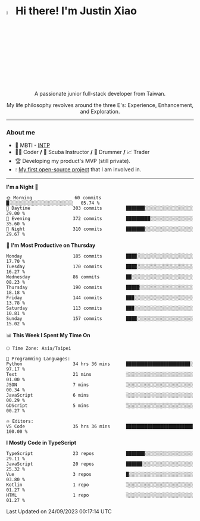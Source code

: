 # <img src="https://media.giphy.com/media/hvRJCLFzcasrR4ia7z/giphy.gif" width="5%">Hi there! I'm Justin Xiao
<p align="center">A passionate junior full-stack developer from Taiwan.  </p>
<p align="center">My life philosophy revolves around the three E's: Experience, Enhancement, and Exploration.</p>

---
### About me
- 👀 MBTI - [INTP](https://www.16personalities.com/intp-personality)
- 👨‍💻 Coder **/** 🤿 Scuba Instructor **/** 🥁 Drummer **/** 📈 Trader
- 🏆 Developing my product's MVP (still private).
- 💧 [My first open-source project](https://github.com/Game-as-a-Service/Game-Lobby-Web) that I am involved in.

---
<!--START_SECTION:waka-->
**I'm a Night 🦉** 

```text
🌞 Morning                60 commits          █░░░░░░░░░░░░░░░░░░░░░░░░   05.74 % 
🌆 Daytime                303 commits         ███████░░░░░░░░░░░░░░░░░░   29.00 % 
🌃 Evening                372 commits         █████████░░░░░░░░░░░░░░░░   35.60 % 
🌙 Night                  310 commits         ███████░░░░░░░░░░░░░░░░░░   29.67 % 
```
📅 **I'm Most Productive on Thursday** 

```text
Monday                   185 commits         ████░░░░░░░░░░░░░░░░░░░░░   17.70 % 
Tuesday                  170 commits         ████░░░░░░░░░░░░░░░░░░░░░   16.27 % 
Wednesday                86 commits          ██░░░░░░░░░░░░░░░░░░░░░░░   08.23 % 
Thursday                 190 commits         █████░░░░░░░░░░░░░░░░░░░░   18.18 % 
Friday                   144 commits         ███░░░░░░░░░░░░░░░░░░░░░░   13.78 % 
Saturday                 113 commits         ███░░░░░░░░░░░░░░░░░░░░░░   10.81 % 
Sunday                   157 commits         ████░░░░░░░░░░░░░░░░░░░░░   15.02 % 
```


📊 **This Week I Spent My Time On** 

```text
🕑︎ Time Zone: Asia/Taipei

💬 Programming Languages: 
Python                   34 hrs 36 mins      ████████████████████████░   97.17 % 
Text                     21 mins             ░░░░░░░░░░░░░░░░░░░░░░░░░   01.00 % 
JSON                     7 mins              ░░░░░░░░░░░░░░░░░░░░░░░░░   00.34 % 
JavaScript               6 mins              ░░░░░░░░░░░░░░░░░░░░░░░░░   00.29 % 
GDScript                 5 mins              ░░░░░░░░░░░░░░░░░░░░░░░░░   00.27 % 

🔥 Editors: 
VS Code                  35 hrs 36 mins      █████████████████████████   100.00 % 
```

**I Mostly Code in TypeScript** 

```text
TypeScript               23 repos            ███████░░░░░░░░░░░░░░░░░░   29.11 % 
JavaScript               20 repos            ██████░░░░░░░░░░░░░░░░░░░   25.32 % 
Vue                      3 repos             █░░░░░░░░░░░░░░░░░░░░░░░░   03.80 % 
Kotlin                   1 repo              ░░░░░░░░░░░░░░░░░░░░░░░░░   01.27 % 
HTML                     1 repo              ░░░░░░░░░░░░░░░░░░░░░░░░░   01.27 % 
```




 Last Updated on 24/09/2023 00:17:14 UTC
<!--END_SECTION:waka-->
